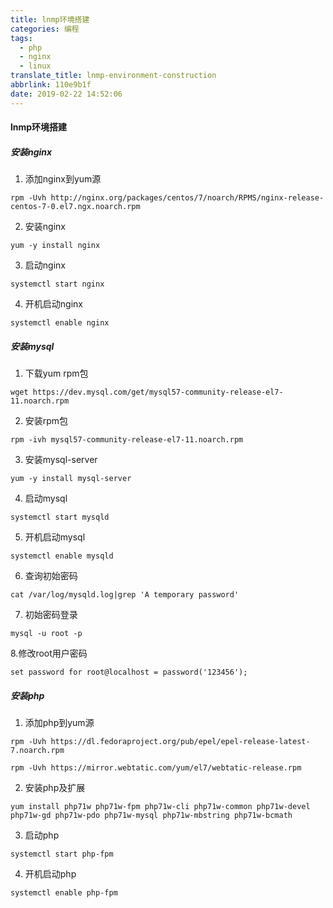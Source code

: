 ```yaml
---
title: lnmp环境搭建
categories: 编程
tags:
  - php
  - nginx
  - linux
translate_title: lnmp-environment-construction
abbrlink: 110e9b1f
date: 2019-02-22 14:52:06
---
```

#### lnmp环境搭建

##### 安装nginx  

1. 添加nginx到yum源 

`rpm -Uvh http://nginx.org/packages/centos/7/noarch/RPMS/nginx-release-centos-7-0.el7.ngx.noarch.rpm`

2. 安装nginx 

`yum -y install nginx`

3. 启动nginx

`systemctl start nginx`

4. 开机启动nginx 

`systemctl enable nginx`

##### 安装mysql

1. 下载yum rpm包

`wget https://dev.mysql.com/get/mysql57-community-release-el7-11.noarch.rpm` 

2. 安装rpm包

`rpm -ivh mysql57-community-release-el7-11.noarch.rpm`

3. 安装mysql-server 

`yum -y install mysql-server`

4. 启动mysql

`systemctl start mysqld`

5. 开机启动mysql 

`systemctl enable mysqld`

6. 查询初始密码

`cat /var/log/mysqld.log|grep 'A temporary password'`

7. 初始密码登录

`mysql -u root -p`

8.修改root用户密码

`set password for root@localhost = password('123456');`

##### 安装php

1. 添加php到yum源

`rpm -Uvh https://dl.fedoraproject.org/pub/epel/epel-release-latest-7.noarch.rpm` 

`rpm -Uvh https://mirror.webtatic.com/yum/el7/webtatic-release.rpm`

2. 安装php及扩展

`yum install php71w php71w-fpm php71w-cli php71w-common php71w-devel php71w-gd php71w-pdo php71w-mysql php71w-mbstring php71w-bcmath`

3. 启动php

`systemctl start php-fpm`

4. 开机启动php

`systemctl enable php-fpm` 

